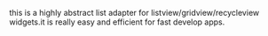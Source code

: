 this is a highly abstract list adapter for listview/gridview/recycleview widgets.it is really easy and efficient for fast develop apps.
